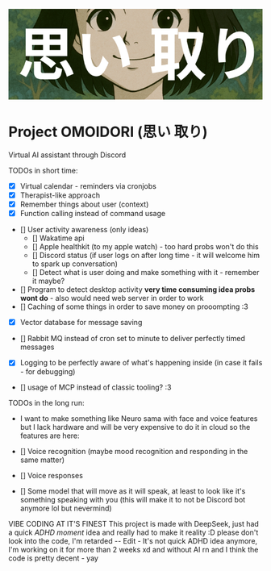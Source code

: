 ![Omoidori banner](./assets/header_image.png "Omoidori banner")</br>
# Project OMOIDORI (思い 取り)
Virtual AI assistant through Discord

TODOs in short time:

- [x] Virtual calendar - reminders via cronjobs
- [x] Therapist-like approach
- [x] Remember things about user (context)
- [x] Function calling instead of command usage
- [] User activity awareness (only ideas)
    - [] Wakatime api
    - [] Apple healthkit (to my apple watch) - too hard probs won't do this
    - [] Discord status (if user logs on after long time - it will welcome him to spark up conversation)
    - [] Detect what is user doing and make something with it - remember it maybe?
- [] Program to detect desktop activity **very time consuming idea probs wont do** - also would need web server in order to work
- [] Caching of some things in order to save money on prooompting :3
- [x] Vector database for message saving
- [] Rabbit MQ instead of cron set to minute to deliver perfectly timed messages
- [x] Logging to be perfectly aware of what's happening inside (in case it fails - for debugging)
- [] usage of MCP instead of classic tooling? :3

TODOs in the long run: 
- I want to make something like Neuro sama with face and voice features but I lack hardware and will be very expensive to do it 
in cloud so the features are here: 

- [] Voice recognition (maybe mood recognition and responding in the same matter)
- [] Voice responses
- [] Some model that will move as it will speak, at least to look like it's something speaking with you (this will make it to not be Discord bot anymore lol but nevermind)

VIBE CODING AT IT'S FINEST
This project is made with DeepSeek, just had a quick *ADHD moment* idea and really had to make it reality :D
please don't look into the code, I'm retarded
-- Edit - It's not quick ADHD idea anymore, I'm working on it for more than 2 weeks xd and without AI rn and I think the code is pretty decent - yay
